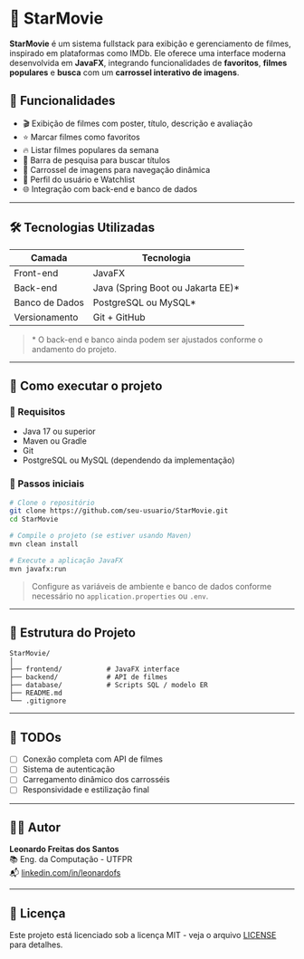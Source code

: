 # 🌟 StarMovie

**StarMovie** é um sistema fullstack para exibição e gerenciamento de filmes, inspirado em plataformas como IMDb. Ele oferece uma interface moderna desenvolvida em **JavaFX**, integrando funcionalidades de **favoritos**, **filmes populares** e **busca** com um **carrossel interativo de imagens**.

## 🧩 Funcionalidades

- 🎬 Exibição de filmes com poster, título, descrição e avaliação
- ⭐ Marcar filmes como favoritos
- 🔥 Listar filmes populares da semana
- 🔎 Barra de pesquisa para buscar títulos
- 🎠 Carrossel de imagens para navegação dinâmica
- 👤 Perfil do usuário e Watchlist
- 🌐 Integração com back-end e banco de dados

---

## 🛠️ Tecnologias Utilizadas

| Camada        | Tecnologia                        |
|---------------|-----------------------------------|
| Front-end     | JavaFX                            |
| Back-end      | Java (Spring Boot ou Jakarta EE)* |
| Banco de Dados| PostgreSQL ou MySQL*              |
| Versionamento | Git + GitHub                      |

> \* O back-end e banco ainda podem ser ajustados conforme o andamento do projeto.

---

## 🚀 Como executar o projeto

### 🔧 Requisitos

- Java 17 ou superior
- Maven ou Gradle
- Git
- PostgreSQL ou MySQL (dependendo da implementação)

### 🧪 Passos iniciais

```bash
# Clone o repositório
git clone https://github.com/seu-usuario/StarMovie.git
cd StarMovie

# Compile o projeto (se estiver usando Maven)
mvn clean install

# Execute a aplicação JavaFX
mvn javafx:run
```

> Configure as variáveis de ambiente e banco de dados conforme necessário no `application.properties` ou `.env`.

---

## 📁 Estrutura do Projeto

```
StarMovie/
│
├── frontend/           # JavaFX interface
├── backend/            # API de filmes
├── database/           # Scripts SQL / modelo ER
├── README.md
└── .gitignore
```

---

## 📌 TODOs

- [ ] Conexão completa com API de filmes
- [ ] Sistema de autenticação
- [ ] Carregamento dinâmico dos carrosséis
- [ ] Responsividade e estilização final

---

## 👨‍💻 Autor

**Leonardo Freitas dos Santos**  
📚 Eng. da Computação - UTFPR  
📬 [linkedin.com/in/leonardofs](https://linkedin.com/in/leonardofs)

---

## 📄 Licença

Este projeto está licenciado sob a licença MIT - veja o arquivo [LICENSE](LICENSE) para detalhes.
